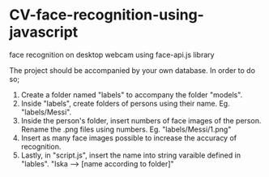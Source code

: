 # CV-face-recognition-using-javascript
face recognition on desktop webcam using face-api.js library

The project should be accompanied by your own database. In order to do so;

1. Create a folder named "labels" to accompany the folder "models".
2. Inside "labels", create folders of persons using their name. Eg. "labels/Messi".
3. Inside the person's folder, insert numbers of face images of the person. Rename the .png files using numbers. Eg. "labels/Messi/1.png"
4. Insert as many face images possible to increase the accuracy of recognition.
5. Lastly, in "script.js", insert the name into string varaible defined in "lables". "Iska --> [name according to folder]"
